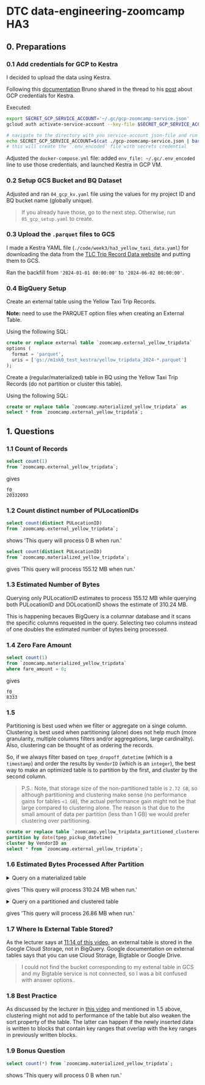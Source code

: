 # DTC data-engineering-zoomcamp HA3

## 0. Preparations

### 0.1 Add credentials for GCP to Kestra

I decided to upload the data using Kestra.

Following this [documentation](https://kestra.io/docs/how-to-guides/google-credentials#add-service-account-as-a-secret) Bruno shared in the thread to his [post](https://datatalks-club.slack.com/archives/C01FABYF2RG/p1738520204522619) about GCP credentials for Kestra.

Executed:

```bash
export SECRET_GCP_SERVICE_ACCOUNT='~/.gc/gcp-zoomcamp-service.json'
gcloud auth activate-service-account --key-file $SECRET_GCP_SERVICE_ACCOUNT

# navigate to the directory with you service-account json-file and run
echo SECRET_GCP_SERVICE_ACCOUNT=$(cat ./gcp-zoomcamp-service.json | base64 -w 0) >> .env_encoded
# this will create the `.env_encoded` file with secrets credential
```

Adjusted the `docker-compose.yml` file: added `env_file: ~/.gc/.env_encoded` line to use those credentials, and launched Kestra in GCP VM.


### 0.2 Setup GCS Bucket and BQ Dataset

Adjusted and ran `04_gcp_kv.yaml` file using the values for my project ID and BQ bucket name (globally unique).

> If you already have those, go to the next step. Otherwise, run `05_gcp_setup.yaml` to create.


### 0.3 Upload the `.parquet` files to GCS

I made a Kestra YAML file (`./code/week3/ha3_yellow_taxi_data.yaml`) for downloading the data from the [TLC Trip Record Data website](https://www.nyc.gov/site/tlc/about/tlc-trip-record-data.page) and putting them to GCS.

Ran the backfill from `'2024-01-01 00:00:00'` to `'2024-06-02 00:00:00'`.


### 0.4 BigQuery Setup
Create an external table using the Yellow Taxi Trip Records.

**Note:** need to use the PARQUET option files when creating an External Table.

Using the following SQL:

```sql
create or replace external table `zoomcamp.external_yellow_tripdata`
options (
  format = 'parquet',
  uris = ['gs://m1sk0_test_kestra/yellow_tripdata_2024-*.parquet']
);
```

Create a (regular/materialized) table in BQ using the Yellow Taxi Trip Records (do not partition or cluster this table).

Using the following SQL:

```sql
create or replace table `zoomcamp.materialized_yellow_tripdata` as
select * from `zoomcamp.external_yellow_tripdata`;
```



## 1. Questions

### 1.1 Count of Records

```sql
select count(1)
from `zoomcamp.external_yellow_tripdata`;
```

gives

```
f0_
20332093
```


### 1.2 Count distinct number of PULocationIDs

```sql
select count(distinct PULocationID)
from `zoomcamp.external_yellow_tripdata`;
```

shows 'This query will process 0 B when run.'

```sql
select count(distinct PULocationID)
from `zoomcamp.materialized_yellow_tripdata`;
```

gives 'This query will process 155.12 MB when run.'


### 1.3 Estimated Number of Bytes

Querying only PULocationID estimates to process 155.12 MB while querying both PULocationID and DOLocationID shows the estimate of 310.24 MB.

This is happening becaues BigQuery is a columnar database and it scans the specific columns requested in the query. Selecting two columns instead of one doubles the estimated number of bytes being processed.


### 1.4 Zero Fare Amount

```sql
select count(1)
from `zoomcamp.materialized_yellow_tripdata`
where fare_amount = 0;
```

gives 

```
f0_
8333
```


### 1.5 

Partitioning is best used when we filter or aggregate on a singe column.
Clustering is best used when partitioning (alone) does not help much (more granularity, multiple columns filters and/or aggregations, large cardinality). Also, clustering can be thought of as ordering the records.

So, if we always filter based on `tpep_dropoff_datetime` (which is a `timestamp`) and order the results by `VendorID` (which is an `integer`), the best way to make an optimized table is to partition by the first, and cluster by the second column.

> P.S.: Note,  that storage size of the non-partitioned table is `2.72 GB`, so although partitioning and clustering make sense (no performance gains for tables `<1 GB`), the actual performance gain might not be that large compared to clustering alone. The reason is that due to the small amount of data per partition (less than 1 GB) we would prefer clustering over partitioning.

```sql
create or replace table `zoomcamp.yellow_tripdata_partitioned_clustered`
partition by date(tpep_pickup_datetime)
cluster by VendorID as
select * from `zoomcamp.external_yellow_tripdata`;
```


### 1.6 Estimated Bytes Processed After Partition

<details>
<summary>Query on a materialized table</summary>

```sql
select distinct VendorID
from `zoomcamp.materialized_yellow_tripdata`
where tpep_dropoff_datetime between '2024-03-01' and '2024-03-15';
```
</details>

gives 'This query will process 310.24 MB when run.'

<details>
<summary>Query on a partitioned and clustered table</summary>

```sql
select distinct VendorID
from `zoomcamp.yellow_tripdata_partitioned_clustered`
where tpep_dropoff_datetime between '2024-03-01' and '2024-03-15';
```
</details>

gives 'This query will process 26.86 MB when run.'


### 1.7 Where Is External Table Stored?

As the lecturer says at [11:14 of this video](https://youtu.be/jrHljAoD6nM?si=c-hRwHDXAoI0aXnx&t=674), an external table is stored in the Google Cloud Storage, not in BigQuery.
Google documentation on external tables says that you can use Cloud Storage, Bigtable or Google Drive.

> I could not find the bucket corresponding to my extenal table in GCS and my Bigtable service is not connected, so I was a bit confused with answer options..


### 1.8 Best Practice

As discussed by the lecturer in [this video](https://youtu.be/-CqXf7vhhDs?si=mvgSP1Kh8_wo0D6Y&t=360) and mentioned in 1.5 above, clustering might not add to performance of the table but also weaken the sort property of the table. The latter can happen if the newly inserted data is written to blocks that contain key ranges that overlap with the key ranges in previously written blocks.


### 1.9 Bonus Question

```sql
select count(*) from `zoomcamp.materialized_yellow_tripdata`;
```

shows 'This query will process 0 B when run.'